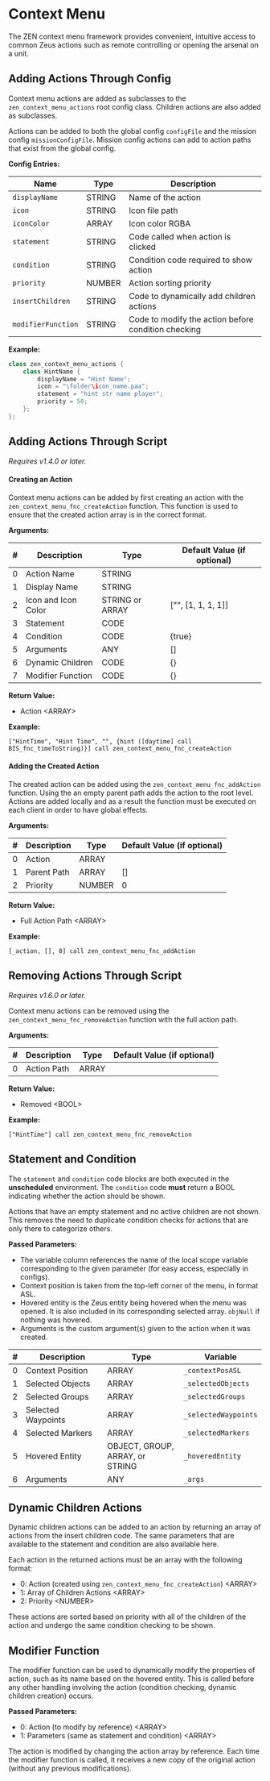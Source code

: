 # Context Menu

The ZEN context menu framework provides convenient, intuitive access to common Zeus actions such as remote controlling or opening the arsenal on a unit.

## Adding Actions Through Config

Context menu actions are added as subclasses to the `zen_context_menu_actions` root config class.
Children actions are also added as subclasses.

Actions can be added to both the global config `configFile` and the mission config `missionConfigFile`.
Mission config actions can add to action paths that exist from the global config.

**Config Entries:**

Name | Type | Description
---- | ---- | -----------
`displayName` | STRING | Name of the action
`icon` | STRING | Icon file path
`iconColor` | ARRAY | Icon color RGBA
`statement` | STRING | Code called when action is clicked
`condition` | STRING | Condition code required to show action
`priority` | NUMBER | Action sorting priority
`insertChildren` | STRING | Code to dynamically add children actions
`modifierFunction` | STRING | Code to modify the action before condition checking

**Example:**

```cpp
class zen_context_menu_actions {
    class HintName {
        displayName = "Hint Name";
        icon = "\folder\icon_name.paa";
        statement = "hint str name player";
        priority = 50;
    };  
};
```

## Adding Actions Through Script

_Requires v1.4.0 or later._

#### Creating an Action

Context menu actions can be added by first creating an action with the `zen_context_menu_fnc_createAction` function.
This function is used to ensure that the created action array is in the correct format.

**Arguments:**

 \#   | Description | Type | Default Value (if optional)
:---: | ----------- | ---- | ---------------------------
0 | Action Name | STRING |
1 | Display Name | STRING |
2 | Icon and Icon Color | STRING or ARRAY | ["", [1, 1, 1, 1]]
3 | Statement | CODE |
4 | Condition | CODE | {true}
5 | Arguments | ANY | []
6 | Dynamic Children | CODE | {}
7 | Modifier Function | CODE | {}

**Return Value:**

- Action &lt;ARRAY&gt;

**Example:**

```clike
["HintTime", "Hint Time", "", {hint ([daytime] call BIS_fnc_timeToString)}] call zen_context_menu_fnc_createAction
```

#### Adding the Created Action

The created action can be added using the `zen_context_menu_fnc_addAction` function.
Using the an empty parent path adds the action to the root level.
Actions are added locally and as a result the function must be executed on each client in order to have global effects.

**Arguments:**

 \#   | Description | Type | Default Value (if optional)
:---: | ----------- | ---- | ---------------------------
0 | Action | ARRAY
1 | Parent Path | ARRAY | []
2 | Priority | NUMBER | 0

**Return Value:**

- Full Action Path &lt;ARRAY&gt;

**Example:**

```clike
[_action, [], 0] call zen_context_menu_fnc_addAction
```

## Removing Actions Through Script

_Requires v1.6.0 or later._

Context menu actions can be removed using the `zen_context_menu_fnc_removeAction` function with the full action path.

**Arguments:**

 \#   | Description | Type | Default Value (if optional)
:---: | ----------- | ---- | ---------------------------
0 | Action Path | ARRAY

**Return Value:**

- Removed &lt;BOOL&gt;

**Example:**

```clike
["HintTime"] call zen_context_menu_fnc_removeAction
```

## Statement and Condition

The `statement` and `condition` code blocks are both executed in the **unscheduled** environment.
The `condition` code **must** return a BOOL indicating whether the action should be shown.

Actions that have an empty statement and no active children are not shown.
This removes the need to duplicate condition checks for actions that are only there to categorize others.

**Passed Parameters:**

- The variable column references the name of the local scope variable corresponding to the given parameter (for easy access, especially in configs).
- Context position is taken from the top-left corner of the menu, in format ASL.
- Hovered entity is the Zeus entity being hovered when the menu was opened. It is also included in its corresponding selected array. `objNull` if nothing was hovered.
- Arguments is the custom argument(s) given to the action when it was created.


 \#   | Description | Type | Variable
:---: | ----------- | ---- | --------
0 | Context Position | ARRAY | `_contextPosASL`
1 | Selected Objects | ARRAY | `_selectedObjects`
2 | Selected Groups | ARRAY | `_selectedGroups`
3 | Selected Waypoints | ARRAY | `_selectedWaypoints`
4 | Selected Markers | ARRAY | `_selectedMarkers`
5 | Hovered Entity | OBJECT, GROUP,<br/>ARRAY, or STRING | `_hoveredEntity`
6 | Arguments | ANY | `_args`

## Dynamic Children Actions

Dynamic children actions can be added to an action by returning an array of actions from the insert children code.
The same parameters that are available to the statement and condition are also available here.

Each action in the returned actions must be an array with the following format:

- 0: Action (created using `zen_context_menu_fnc_createAction`) &lt;ARRAY&gt;
- 1: Array of Children Actions &lt;ARRAY&gt;
- 2: Priority &lt;NUMBER&gt;

These actions are sorted based on priority with all of the children of the action and undergo the same condition checking to be shown.

## Modifier Function

The modifier function can be used to dynamically modify the properties of action, such as its name based on the hovered entity.
This is called before any other handling involving the action (condition checking, dynamic children creation) occurs.

**Passed Parameters:**

- 0: Action (to modify by reference) &lt;ARRAY&gt;
- 1: Parameters (same as statement and condition) &lt;ARRAY&gt;

The action is modified by changing the action array by reference.
Each time the modifier function is called, it receives a new copy of the original action (without any previous modifications).
